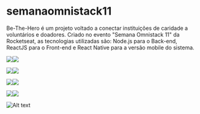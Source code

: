 # semanaomnistack11
Be-The-Hero é um projeto voltado a conectar instituições de caridade a voluntários e doadores.
Criado no evento "Semana Omnistack 11" da Rocketseat, as tecnologias utilizadas são: Node.js para o Back-end, ReactJS para o Front-end e React Native para a versão mobile do sistema.

![](/screenshots/01-01.jpg?raw=true)![](/screenshots/01-02.jpg?raw=true)

![](/screenshots/01-03.jpg?raw=true)![](/screenshots/02-01.jpg?raw=true)

![](/screenshots/02-02.jpg?raw=true)![](/screenshots/02-03.jpg?raw=true)

![](/screenshots/02-04.jpg?raw=true)![](/screenshots/02-05.jpg?raw=true)

![Alt text](/screenshots/02-06.jpg?raw=true)
